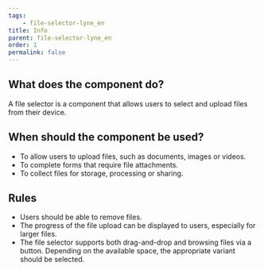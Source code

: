 ```yaml
---
tags: 
    - file-selector-lyne_en
title: Info
parent: file-selector-lyne_en
order: 1
permalink: false
---
```


## What does the component do?
A file selector is a component that allows users to select and upload files from their device.

## When should the component be used?
* To allow users to upload files, such as documents, images or videos.
* To complete forms that require file attachments.
* To collect files for storage, processing or sharing.

## Rules
* Users should be able to remove files.
* The progress of the file upload can be displayed to users, especially for larger files.
* The file selector supports both drag-and-drop and browsing files via a button. Depending on the available space, the appropriate variant should be selected.
